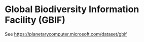 # Global Biodiversity Information Facility (GBIF)

See https://planetarycomputer.microsoft.com/dataset/gbif